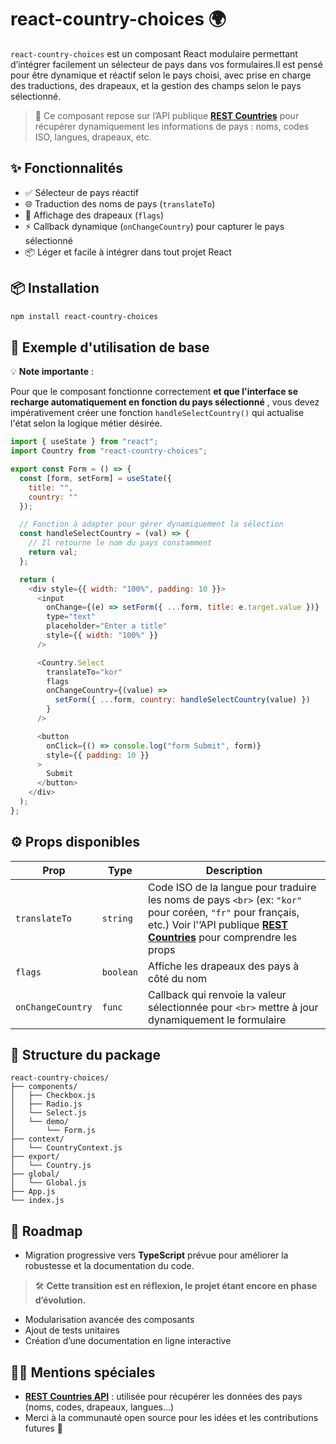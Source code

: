 # react-country-choices 🌍

`react-country-choices` est un composant React modulaire permettant d’intégrer facilement un sélecteur de pays dans vos formulaires.Il est pensé pour être dynamique et réactif selon le pays choisi, avec prise en charge des traductions, des drapeaux, et la gestion des champs selon le pays sélectionné.

> 📡 Ce composant repose sur l’API publique **[REST Countries](https://restcountries.com/)** pour récupérer dynamiquement les informations de pays : noms, codes ISO, langues, drapeaux, etc.

## ✨ Fonctionnalités

- ✅ Sélecteur de pays réactif
- 🌐 Traduction des noms de pays (`translateTo`)
- 🚩 Affichage des drapeaux (`flags`)
- ⚡ Callback dynamique (`onChangeCountry`) pour capturer le pays sélectionné
- 📦 Léger et facile à intégrer dans tout projet React

## 📦 Installation

```bash
npm install react-country-choices
```

## 🚀 Exemple d'utilisation de base

💡 **Note importante** :

Pour que le composant fonctionne correctement  **et que l'interface se recharge automatiquement en fonction du pays sélectionné** , vous devez impérativement créer une fonction `handleSelectCountry()` qui actualise l'état selon la logique métier désirée.

```js
import { useState } from "react";
import Country from "react-country-choices";

export const Form = () => {
  const [form, setForm] = useState({
    title: "",
    country: ""
  });

  // Fonction à adapter pour gérer dynamiquement la sélection
  const handleSelectCountry = (val) => {
    // Il retourne le nom du pays constamment
    return val;
  };

  return (
    <div style={{ width: "100%", padding: 10 }}>
      <input
        onChange={(e) => setForm({ ...form, title: e.target.value })}
        type="text"
        placeholder="Enter a title"
        style={{ width: "100%" }}
      />

      <Country.Select
        translateTo="kor"
        flags
        onChangeCountry={(value) =>
          setForm({ ...form, country: handleSelectCountry(value) })
        }
      />

      <button
        onClick={() => console.log("form Submit", form)}
        style={{ padding: 10 }}
      >
        Submit
      </button>
    </div>
  );
};

```

## ⚙️ Props disponibles

| Prop                | Type        | Description                                                                                                                                                                                                                    |
| ------------------- | ----------- | ------------------------------------------------------------------------------------------------------------------------------------------------------------------------------------------------------------------------------ |
| `translateTo`     | `string`  | Code ISO de la langue pour traduire les noms de pays `<br>` (ex: `"kor"` pour coréen, `"fr"` pour français, etc.) Voir l'’API publique **[REST Countries](https://restcountries.com/)** pour comprendre les props |
| `flags`           | `boolean` | Affiche les drapeaux des pays à côté du nom                                                                                                                                                                                 |
| `onChangeCountry` | `func`    | Callback qui renvoie la valeur sélectionnée pour `<br>` mettre à jour dynamiquement le formulaire                                                                                                                         |

## 📁 Structure du package

```plaintext
react-country-choices/
├── components/
│   ├── Checkbox.js
│   ├── Radio.js
│   └── Select.js
│   └── demo/
│       └── Form.js
├── context/
│   └── CountryContext.js
├── export/
│   └── Country.js
├── global/
│   └── Global.js
├── App.js
└── index.js
```

## 📘 Roadmap

- Migration progressive vers **TypeScript** prévue pour améliorer la robustesse et la documentation du code.

> 🛠️ **Cette transition est en réflexion, le projet étant encore en phase d’évolution.**

- Modularisation avancée des composants
- Ajout de tests unitaires
- Création d’une documentation en ligne interactive

## 🙇‍♂️ Mentions spéciales

- [**REST Countries API**](https://restcountries.com/) : utilisée pour récupérer les données des pays (noms, codes, drapeaux, langues…)
- Merci à la communauté open source pour les idées et les contributions futures 🙌
